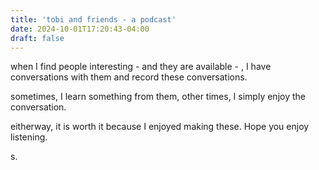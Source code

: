 ```yaml
---
title: 'tobi and friends - a podcast'
date: 2024-10-01T17:20:43-04:00
draft: false
---
```


when I find people interesting - and they are available - , I have conversations with them and record these conversations.

sometimes, I learn something from them, other times, I simply enjoy the conversation.

eitherway, it is worth it because I enjoyed making these.
Hope you enjoy listening. 

s.

